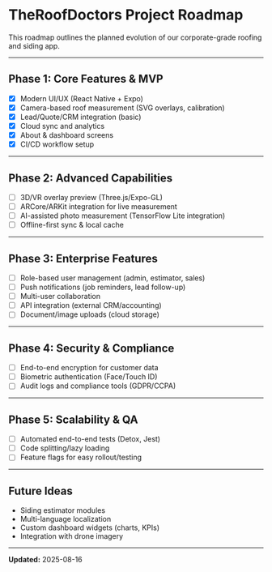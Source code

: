 # TheRoofDoctors Project Roadmap

This roadmap outlines the planned evolution of our corporate-grade roofing and siding app.

---

## Phase 1: Core Features & MVP

- [x] Modern UI/UX (React Native + Expo)
- [x] Camera-based roof measurement (SVG overlays, calibration)
- [x] Lead/Quote/CRM integration (basic)
- [x] Cloud sync and analytics
- [x] About & dashboard screens
- [x] CI/CD workflow setup

---

## Phase 2: Advanced Capabilities

- [ ] 3D/VR overlay preview (Three.js/Expo-GL)
- [ ] ARCore/ARKit integration for live measurement
- [ ] AI-assisted photo measurement (TensorFlow Lite integration)
- [ ] Offline-first sync & local cache

---

## Phase 3: Enterprise Features

- [ ] Role-based user management (admin, estimator, sales)
- [ ] Push notifications (job reminders, lead follow-up)
- [ ] Multi-user collaboration
- [ ] API integration (external CRM/accounting)
- [ ] Document/image uploads (cloud storage)

---

## Phase 4: Security & Compliance

- [ ] End-to-end encryption for customer data
- [ ] Biometric authentication (Face/Touch ID)
- [ ] Audit logs and compliance tools (GDPR/CCPA)

---

## Phase 5: Scalability & QA

- [ ] Automated end-to-end tests (Detox, Jest)
- [ ] Code splitting/lazy loading
- [ ] Feature flags for easy rollout/testing

---

## Future Ideas

- Siding estimator modules
- Multi-language localization
- Custom dashboard widgets (charts, KPIs)
- Integration with drone imagery

---

**Updated:** 2025-08-16